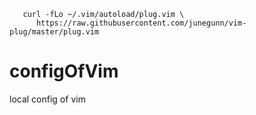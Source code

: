 ```
   curl -fLo ~/.vim/autoload/plug.vim \
      https://raw.githubusercontent.com/junegunn/vim-plug/master/plug.vim
```
# configOfVim
local config of vim 
